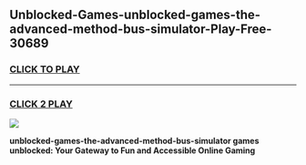 
## Unblocked-Games-unblocked-games-the-advanced-method-bus-simulator-Play-Free-30689
<h3>
<a href="https://premium76.site?title=unblocked-games-the-advanced-method-bus-simulator&ref=10A">CLICK TO PLAY</a></h3>
<hr>

<h3>
<a href="https://premium76.site?title=unblocked-games-the-advanced-method-bus-simulator&ref=10A">CLICK 2 PLAY</a>
  
</h3>

<a href="https://premium76.site?title=unblocked-games-the-advanced-method-bus-simulator&ref=10A"><img src="https://clearcache.store/games.png"></a>


**unblocked-games-the-advanced-method-bus-simulator games unblocked: Your Gateway to Fun and Accessible Online Gaming**
